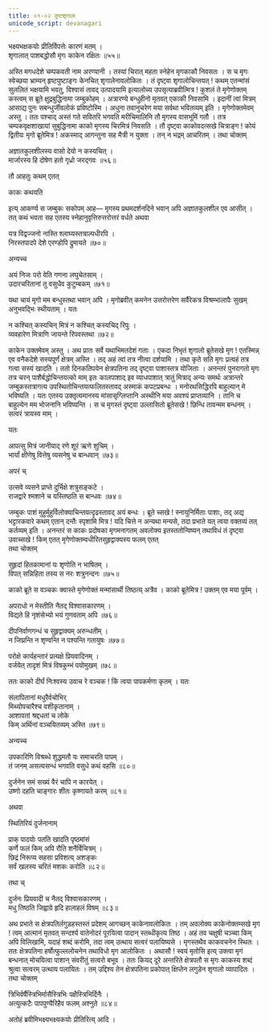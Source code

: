 ```yaml
---
title: ०१-०२ दुष्टशृगालः
unicode_script: devanagari
---
```

भक्ष्यभक्षकयोः प्रीतिर्विपत्तेः कारणं मतम् ।  
शृगालात् पाशबद्धोसौ मृगः काकेन रक्षितः ॥५५॥


अस्ति मगधदेशे चम्पकवती नाम अरण्यानी । तस्यां चिरात् महता स्नेहेन मृगकाकौ निवसतः । स च मृगः स्वेच्छया भ्राम्यन् हृष्टपुष्टाङ्गः केनचित् शृगालेनावलोकितः । तं दृष्ट्वा शृगालोचिन्तयत् ! कथम् एतन्मांसं सुललितं भक्षयामि भवतु, विश्वासं तावद् उत्पादयामि इत्यालोच्य उपसृत्याब्रवीत्मित्र ! कुशलं ते मृगेणोक्तम् कस्त्वम् स ब्रूते क्षुद्रबुद्धिनामा जम्बुकोहम् । अत्रारण्ये बन्धुहीनो मृतवत् एकाकी निवसामि । इदानीं त्वां मित्रम् आसाद्य पुनः सबन्धुर्जीवलोकं प्रविष्टोस्मि । अधुना तवानुचरेण मया सर्वथा भवितव्यम् इति । मृगेणोक्तमेवम् अस्तु । ततः पश्चाद् अस्तं गते सवितरि भगवति मरीचिमालिनि तौ मृगस्य वासभूमिं गतौ । तत्र चम्पकवृक्षशाखायां सुबुद्धिनामा काको मृगस्य चिरमित्रं निवसति । तौ दृष्ट्वा काकोवदत्सखे चित्राङ्ग ! कोयं द्वितीयः मृगो ब्रूतेमित्र ! अकस्माद् आगन्तुना सह मैत्री न युक्ता । तन् न भद्रम् आचरितम् । तथा चोक्तम्

अज्ञातकुलशीलस्य वासो देयो न कस्यचित् ।  
मार्जारस्य हि दोषेण हतो गृध्रो जरद्गवः ॥५६॥

तौ आहतुः कथम् एतत्

काकः कथयति


<div class="js_include" url="../../upakathAH/01-03_jaradgavanAmagRdhrakathA/"  newLevelForH1="3" includeTitle="true"> </div>

इत्य् आकर्ण्य स जम्बुकः सकोपम् आह— मृगस्य प्रथमदर्शनदिने भवान् अपि अज्ञातकुलशील एव आसीत् । तत् कथं भवता सह एतस्य स्नेहानुवृत्तिरुत्तरोत्तरं वर्धते अथवा

यत्र विद्वज्जनो नास्ति श्लाघ्यस्तत्राल्पधीरपि ।  
निरस्तपादपे देशे एरण्डोपि द्रुमायते ॥७०॥

अन्यच्च

अयं निजः परो वेति गणना लघुचेतसाम् ।  
उदारचरितानां तु वसुधैव कुटुम्बकम् ॥७१॥

यथा चायं मृगो मम बन्धुस्तथा भवान् अपि । मृगोब्रवीत् कमनेन उत्तरोत्तरेण सर्वैरेकत्र विश्रम्भालापैः सुखम् अनुभवद्भिः स्थीयताम् । यतः

न कश्चित् कस्यचिन् मित्रं न कश्चित् कस्यचिद् रिपुः ।  
व्यवहारेण मित्राणि जायन्ते रिपवस्तथा ॥७२॥

काकेन उक्तमेवम् अस्तु । अथ प्रातः सर्वे यथाभिमतदेशं गताः । एकदा निभृतं शृगालो ब्रूतेसखे मृग ! एतस्मिन्न् एव वनैकदेशे सस्यपूर्णं क्षेत्रम् अस्ति । तद् अहं त्वां तत्र नीत्वा दर्शयामि । तथा कृते सति मृगः प्रत्यहं तत्र गत्वा सस्यं खादति । ततो दिनकतिपयेन क्षेत्रपतिना तद् दृष्ट्वा पाशास्तत्र योजिताः । अनन्तरं पुनरागतो मृगः तत्र चरन् पाशैर्बद्धोचिन्तयत्को माम् इतः कालपाशाद् इव व्याधपाशात् त्रातुं मित्राद् अन्यः समर्थः अत्रान्तरे जम्बुकस्तत्रागत्य उपस्थितोचिन्तयत्फलितस्तावद् अस्माकं कपटप्रबन्धः । मनोरथसिद्धिरपि बाहुल्यान् मे भविष्यति । यतः एतस्य उक्तृत्यमानस्य मांसासृग्लिप्तानि अस्थीनि मया अवश्यं प्राप्तव्यानि । तानि च बाहुल्येन मम भोजनानि भविष्यन्ति । स च मृगस्तं दृष्ट्वा उल्लासितो ब्रूतेसखे ! छिन्धि तावन्मम बन्धनम् । सत्वरं त्रायस्व माम् ।  

यतः

आपत्सु मित्रं जानीयाद् रणे शूरं ऋणे शुचिम् ।  
भार्यां क्षीणेषु वित्तेषु व्यसनेषु च बान्धवान् ॥७३॥

अपरं च्

उत्सवे व्यसने प्राप्ते दुर्भिक्षे शत्रुसङ्कटे ।  
राजद्वारे श्मशाने च यस्तिष्ठति स बान्धवः ॥७४॥

जम्बुकः पाशं मुहुर्मुहुर्विलोक्याचिन्तयत्दृढस्तावद् अयं बन्धः । ब्रूते च्सखे ! स्नायुनिर्मिताः पाशाः, तद् अद्य भट्टारकवारे कथम् एतान् दन्तैः स्पृशामि मित्र ! यदि चित्ते न अन्यथा मन्यसे, तदा प्रभाते यत् त्वया वक्तव्यं तत् कर्तव्यम् इति । अनन्तरं स काकः प्रदोषका मृगमनागतम् अवलोक्य इतस्ततोन्विष्यन् तथाविधं तं दृष्ट्वा उवाच्सखे ! किम् एतत् मृगेणोक्तम्वधीरितसुहृद्वाक्यस्य फलम् एतत्  
तथा चोक्तम्

सुहृदां हितकामानां यः शृणोति न भाषितम् ।  
विपत् सन्निहिता तस्य स नरः शत्रुनन्दनः ॥७५॥

काको ब्रूते स वञ्चकः क्वास्ते मृगेणोक्तं मन्मांसार्थी तिष्ठत्य् अत्रैव । काको ब्रूतेमित्र ! उक्तम् एव मया पूर्वम् ।

अपराधो न मेस्तीति नैतद् विश्वासकारणम् ।  
विद्यते हि नृशंसेभ्यो भयं गुणवताम् अपि ॥७६॥

दीपनिर्वाणगन्धं च सुहृद्वाक्यम् अरुन्धतीम् ।  
न जिघ्रन्ति न शृण्वन्ति न पश्यन्ति गतायुषः ॥७७॥

परोक्षे कार्यहन्तारं प्रत्यक्षे प्रियवादिनम् ।  
वर्जयेत् तादृशं मित्रं विषकुम्भं पयोमुखम् ॥७८॥

ततः काको दीर्घं निःश्वस्य उवाच रे वञ्चक ! किं त्वया पापकर्मणा कृतम् । यतः

संलापितानां मधुरैर्वचोभिर्   
मिथ्योपचारैश्च वशीकृतानाम् ।  
आशावतां श्रद्दधतां च लोके   
किम् अर्थिनां वञ्चयितव्यम् अस्ति ॥७९॥

अन्यच्च

उपकारिणि विश्रब्धे शुद्धमतौ यः समाचरति पापम् ।  
तं जनम् असत्यसन्धं भगवति वसुधे कथं वहसि ॥८०॥

दुर्जनेन समं सख्यं वैरं चापि न कारयेत् ।  
उष्णो दहति चाङ्गारः शीतः कृष्णायते करम् ॥८१॥

अथवा

स्थितिरियं दुर्जनानाम्

प्राक् पादयोः पतति खादति पृष्ठमांसं   
कर्णे फलं किम् अपि रौति शनैर्विचित्रम् ।  
छिद्रं निरूप्य सहसा प्रविशत्य् अशङ्कः  
सर्वं खलस्य चरितं मशकः करोति ॥८२॥

तथा च्

दुर्जनः प्रियवादी च नैतद् विश्वासकारणम् ।  
मधु तिष्ठति जिह्वाग्रे हृदि हालाहलं विषम् ॥८३॥

अथ प्रभाते स क्षेत्रपतिर्लगुडहस्तस्तं प्रदेशम् आगच्छन् काकेनावलोकितः । तम् अवलोक्य काकेनोक्तम्सखे मृग ! त्वम् आत्मानं मृतवत् सन्दर्श्य वातेनोदरं पूरयित्वा पादान् स्तब्धीकृत्य तिष्ठ । अहं तव चक्षुषी चञ्च्वा किम् अपि विलिखामि, यदाहं शब्दं करोमि, तदा त्वम् उत्थाय सत्वरं पलायिष्यसे । मृगस्तथैव काकवचनेन स्थितः । ततः क्षेत्रपतिना हर्षोत्फुल्ललोचनेन तथाविधो मृग आलोकितः । अथासौ ! स्वयं मृतोसि इत्य् उक्त्वा मृगं बन्धनात् मोचयित्वा पाशान् संवरीतुं सत्वरो बभूव । ततः कियद् दूरे अन्तरिते क्षेत्रपतौ स मृगः काकस्य शब्दं श्रुत्वा सत्वरम् उत्थाय पलायितः । तम् उद्दिश्य तेन क्षेत्रपतिना प्रकोपात् क्षिप्तेन लगुडेन शृगालो व्यापादितः । तथा चोक्तम्

त्रिभिर्वर्षैस्त्रिभिर्मासैस्त्रिभिः पक्षैस्त्रिभिर्दिनैः ।  
अत्युत्कटैः पापपुण्यैरिहैव फलम् अश्नुते ॥८४॥

अतोहं ब्रवीमिभक्ष्यभक्ष्यकयोः प्रीतिरित्य् आदि ।  
